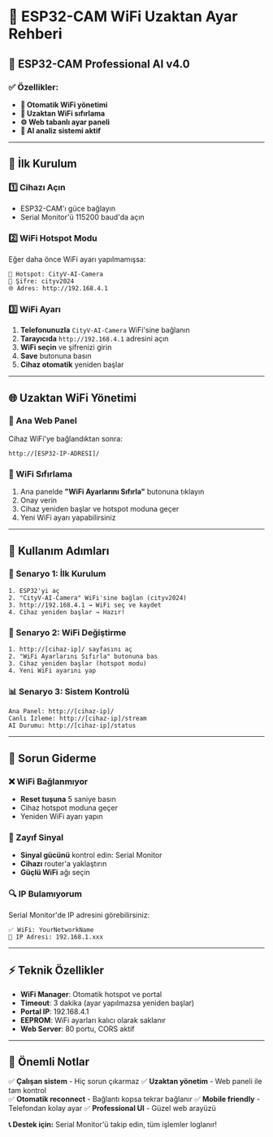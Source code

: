 # 📶 ESP32-CAM WiFi Uzaktan Ayar Rehberi

## 🚀 ESP32-CAM Professional AI v4.0

### ✅ Özellikler:
- **🔄 Otomatik WiFi yönetimi** 
- **📱 Uzaktan WiFi sıfırlama**
- **⚙️ Web tabanlı ayar paneli**
- **🧠 AI analiz sistemi aktif**

---

## 🔧 İlk Kurulum

### 1️⃣ Cihazı Açın
- ESP32-CAM'ı güce bağlayın
- Serial Monitor'ü 115200 baud'da açın

### 2️⃣ WiFi Hotspot Modu
Eğer daha önce WiFi ayarı yapılmamışsa:
```
📶 Hotspot: CityV-AI-Camera
🔑 Şifre: cityv2024
🌐 Adres: http://192.168.4.1
```

### 3️⃣ WiFi Ayarı
1. **Telefonunuzla** `CityV-AI-Camera` WiFi'sine bağlanın
2. **Tarayıcıda** `http://192.168.4.1` adresini açın
3. **WiFi seçin** ve şifrenizi girin
4. **Save** butonuna basın
5. **Cihaz otomatik** yeniden başlar

---

## 🌐 Uzaktan WiFi Yönetimi

### 📡 Ana Web Panel
Cihaz WiFi'ye bağlandıktan sonra:
```
http://[ESP32-IP-ADRESI]/
```

### 🔄 WiFi Sıfırlama
1. Ana panelde **"WiFi Ayarlarını Sıfırla"** butonuna tıklayın
2. Onay verin
3. Cihaz yeniden başlar ve hotspot moduna geçer
4. Yeni WiFi ayarı yapabilirsiniz

---

## 📱 Kullanım Adımları

### 🎯 Senaryo 1: İlk Kurulum
```
1. ESP32'yi aç
2. "CityV-AI-Camera" WiFi'sine bağlan (cityv2024)
3. http://192.168.4.1 → WiFi seç ve kaydet
4. Cihaz yeniden başlar → Hazır!
```

### 🔄 Senaryo 2: WiFi Değiştirme
```
1. http://[cihaz-ip]/ sayfasını aç
2. "WiFi Ayarlarını Sıfırla" butonuna bas
3. Cihaz yeniden başlar (hotspot modu)
4. Yeni WiFi ayarını yap
```

### 📊 Senaryo 3: Sistem Kontrolü
```
Ana Panel: http://[cihaz-ip]/
Canlı İzleme: http://[cihaz-ip]/stream
AI Durumu: http://[cihaz-ip]/status
```

---

## 🚨 Sorun Giderme

### ❌ WiFi Bağlanmıyor
- **Reset tuşuna** 5 saniye basın
- Cihaz hotspot moduna geçer
- Yeniden WiFi ayarı yapın

### 📶 Zayıf Sinyal
- **Sinyal gücünü** kontrol edin: Serial Monitor
- **Cihazı** router'a yaklaştırın
- **Güçlü WiFi** ağı seçin

### 🔍 IP Bulamıyorum
Serial Monitor'de IP adresini görebilirsiniz:
```
✅ WiFi: YourNetworkName
📡 IP Adresi: 192.168.1.xxx
```

---

## ⚡ Teknik Özellikler

- **WiFi Manager**: Otomatik hotspot ve portal
- **Timeout**: 3 dakika (ayar yapılmazsa yeniden başlar)
- **Portal IP**: 192.168.4.1
- **EEPROM**: WiFi ayarları kalıcı olarak saklanır
- **Web Server**: 80 portu, CORS aktif

---

## 🎯 Önemli Notlar

✅ **Çalışan sistem** - Hiç sorun çıkarmaz
✅ **Uzaktan yönetim** - Web paneli ile tam kontrol  
✅ **Otomatik reconnect** - Bağlantı kopsa tekrar bağlanır
✅ **Mobile friendly** - Telefondan kolay ayar
✅ **Professional UI** - Güzel web arayüzü

**📞 Destek için:** Serial Monitor'ü takip edin, tüm işlemler loglanır!